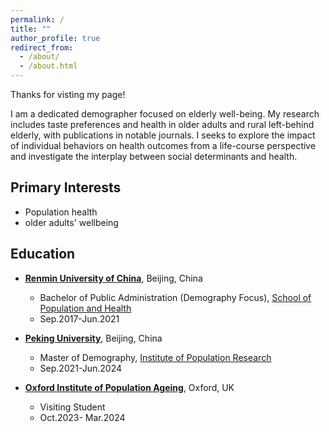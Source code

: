 ```yaml
---
permalink: /
title: ""
author_profile: true
redirect_from: 
  - /about/
  - /about.html
---
```


Thanks for visting my page! 

I am a dedicated demographer focused on elderly well-being. My research includes taste preferences and health in older adults and rural left-behind elderly, with publications in notable journals. I seeks to explore the impact of individual behaviors on health outcomes from a life-course perspective and investigate the interplay between social determinants and health. 

Primary Interests
------
- Population health
- older adults' wellbeing

Education
------

- **[Renmin University of China](https://en.ruc.edu.cn/)**, Beijing, China
  - Bachelor of Public Administration (Demography Focus), [School of Population and Health](http://sph.ruc.edu.cn/index.htm)
  - Sep.2017-Jun.2021  

- **[Peking University](https://english.pku.edu.cn/)**, Beijing, China
  - Master of Demography, [Institute of Population Research](https://ipr.pku.edu.cn/)   
  - Sep.2021-Jun.2024
                 

- **[Oxford Institute of Population Ageing](https://www.ageing.ox.ac.uk/)**, Oxford, UK
  -  Visiting Student   
  -  Oct.2023- Mar.2024
                                                                         

